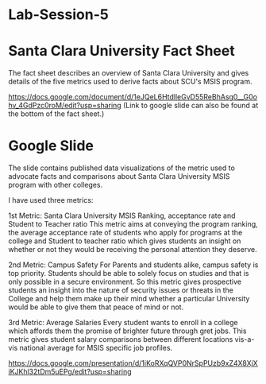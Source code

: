 # Lab-Session-5

# Santa Clara University Fact Sheet
The fact sheet describes an overview of Santa Clara University and gives details of the five metrics used to derive facts    about SCU's MSIS program.

https://docs.google.com/document/d/1eJQeL6HtdlleGvD55ReBhAsg0__G0ohv_4GdPzc0roM/edit?usp=sharing
(Link to google slide can also be found at the bottom of the fact sheet.)

# Google Slide
The slide contains published data visualizations of the metric used to advocate facts and comparisons about Santa Clara University MSIS program with other colleges.

I have used three metrics:

1st Metric: Santa Clara University MSIS Ranking, acceptance rate and Student to Teacher ratio 
This metric aims at conveying the program ranking, the average acceptance rate of students who apply for programs at the college and Student to teacher ratio which gives students an insight on whether or not they would be receiving the personal attention they deserve.

2nd Metric: Campus Safety
For Parents and students alike, campus safety is top priority. Students should be able to solely focus on studies and that is only possible in a secure environment. So this metric gives prospective students an insight into the nature of security issues or threats in the College and help them make up their mind whether a particular University would be able to give them that peace of mind or not.

3rd Metric: Average Salaries
Every student wants to enroll in a college which affords them the promise of brighter future through gret jobs. This metric gives student salary comparisons between different locations vis-a-vis national average for MSIS specific job profiles.

https://docs.google.com/presentation/d/1iKoRXqQVP0NrSpPUzb9xZ4X8XjXiKJKhl32tDm5uEPg/edit?usp=sharing

